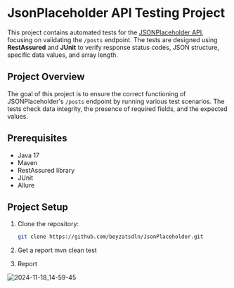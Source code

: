 # JsonPlaceholder API Testing Project

This project contains automated tests for the [JSONPlaceholder API](https://jsonplaceholder.typicode.com/), focusing on validating the `/posts` endpoint. The tests are designed using **RestAssured** and **JUnit** to verify response status codes, JSON structure, specific data values, and array length.

## Project Overview

The goal of this project is to ensure the correct functioning of JSONPlaceholder's `/posts` endpoint by running various test scenarios. The tests check data integrity, the presence of required fields, and the expected values.

## Prerequisites

- Java 17
- Maven
- RestAssured library
- JUnit
- Allure

## Project Setup

1. Clone the repository:

   ```bash
   git clone https://github.com/beyzatsdln/JsonPlaceholder.git

2. Get a report
   mvn clean test

3. Report 

 ![2024-11-18_14-59-45](https://github.com/user-attachments/assets/6a645c35-20a8-403a-96a2-0cef3c9c279e)

